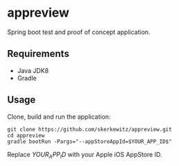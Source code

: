 # appreview
Spring boot test and proof of concept application.

## Requirements
* Java JDK8
* Gradle

## Usage
Clone, build and run the application:
```
git clone https://github.com/skerkewitz/appreview.git
cd appreview
gradle bootRun -Pargs="--appStoreAppId=$YOUR_APP_ID$"
```

Replace $YOUR_APP_ID$ with your Apple iOS AppStore ID.
